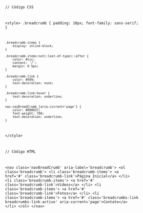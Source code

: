 <Code language='html'>

// Código CSS

&lt;style&gt;
    .breadcrumb {
        padding: 10px;
        font-family: sans-serif;
    }

    .breadcrumb-items {
        display: inline-block;
    }

    .breadcrumb-items:not(:last-of-type)::after {
        color: #ccc;
        content: '/';
        margin: 0 5px;
    }

    .breadcrumb-link {
        color: #999;
        text-decoration: none;
    }

    .breadcrumb-link:hover {
        text-decoration: underline;
    }

    nav.navBreadCrumb [aria-current='page'] {
        color: #008037;
        font-weight: 700;
        text-decoration: underline;
    }
&lt;/style&gt;

// Código HTML

&lt;nav class='navBreadCrumb' aria-label='breadcrumb'&gt;
    &lt;ol class='breadcrumb'&gt;
        &lt;li class='breadcrumb-items'&gt;
            &lt;a href='#' class='breadcrumb-link'&gt;Página Inicial&lt;/a&gt;
        &lt;/li&gt;
        &lt;li class='breadcrumb-items'&gt;
            &lt;a href='#' class='breadcrumb-link'&gt;Vídeos&lt;/a&gt;
        &lt;/li&gt;
        &lt;li class='breadcrumb-items'&gt;
            &lt;a href='#' class='breadcrumb-link'&gt;Fotos&lt;/a&gt;
            &lt;/li&gt;
        &lt;li class='breadcrumb-items'&gt;
            &lt;a href='#' class='breadcrumbs-link breadcrumbs-link-active' aria-current='page'&gt;Contato&lt;/a&gt;
        &lt;/li&gt;
    &lt;/ol&gt;
&lt;/nav&gt;

</Code>
